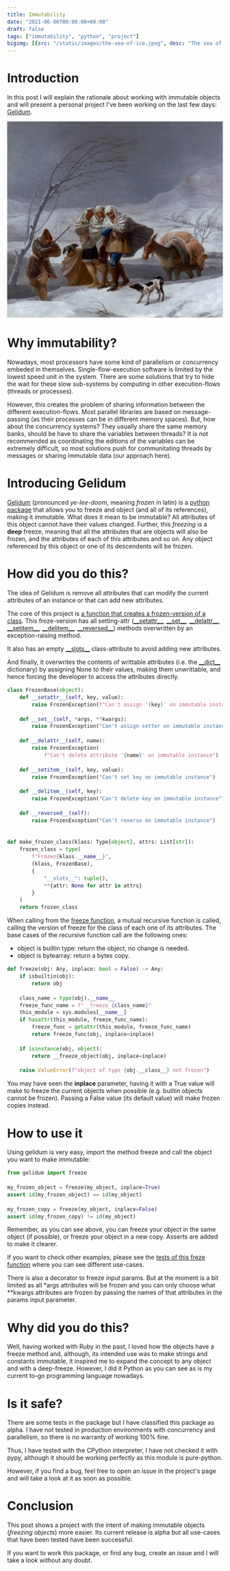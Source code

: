 ```yaml
---
title: Immutability
date: "2021-06-06T00:00:00+00:00"
draft: false
tags: ["immutability", "python", "project"]
bigimg: [{src: "/static/images/the-sea-of-ice.jpeg", desc: "The sea of ice by Caspar David Friedrich"}]
---
```


# Introduction
In this post I will explain the rationale about working with immutable objects
and will present a personal project I've been working on the last few days:
[Gelidum](https://github.com/diegojromerolopez/gelidum).

![La Nevada, painted by Francisco de Goya](/static/images/la-nevada-goya.jpeg "La Nevada by Francisco de Goya")

# Why immutability?
Nowadays, most processors have some kind of parallelism or concurrency
embeded in themselves. Single-flow-execution software is limited by
the lowest speed unit in the system. There are some solutions that
try to hide the wait for these slow sub-systems by computing in other
execution-flows (threads or processes).

However, this creates the problem of sharing information between
the different execution-flows. Most parallel libraries are based
on message-passing (as their processes can be in different memory spaces). But, how about the concurrency systems? They usually
share the same memory banks, should be have to share the variables
between threads? It is not recommended as coordinating the editions of the variables can be extremely difficult, so most solutions push for communitating threads by messages or sharing immutable data
(our approach here).

# Introducing Gelidum
[Gelidum](https://github.com/diegojromerolopez/gelidum) (pronounced *ye-lee-doom*,
meaning *frozen* in latin) is a [python package](https://pypi.org/project/gelidum/)
that allows you to freeze and object (and all of its references), making it immutable.
What does it mean to be immutable? All attributes of this object cannot have their values
changed. Further, this *freezing* is a **deep** freeze, meaning that all the attributes
that are objects will also be frozen, and the attributes of each of this attributes and
so on. Any object referenced by this object or one of its descendents will be frozen.

# How did you do this?
The idea of Gelidum is remove all attributes that can modify the current attributes of an
instance or that can add new attributes.

The core of this project is [a function that creates a frozen-version of a class](https://github.com/diegojromerolopez/gelidum/blob/main/gelidum/frozen.py).
This froze-version has all setting-attr
([\_\_setattr\_\_](https://docs.python.org/3/reference/datamodel.html#object.__setattr__),
[\_\_set\_\_](https://docs.python.org/3/reference/datamodel.html#object.__set__),
[\_\_delattr\_\_](https://docs.python.org/3/reference/datamodel.html#object.__delattr__),
[\_\_setitem\_\_](https://docs.python.org/3/reference/datamodel.html#object.__setitem__),
[\_\_delitem\_\_](https://docs.python.org/3/reference/datamodel.html#object.__delitem__),
[\_\_reversed\_\_](https://docs.python.org/3/reference/datamodel.html#object.__reversed__)) methods overwritten by an exception-raising method.

It also has an empty [\_\_slots\_\_](https://docs.python.org/3/reference/datamodel.html#slots) class-attribute to avoid adding new attributes.

And finally, it overwrites the contents of writtable attributes (i.e. the [\_\_dict\_\_](https://docs.python.org/3/library/stdtypes.html#object.__dict__) dictionary) by assigning None to their values, making them unwrittable, and hence forcing the developer to access the
attributes directly.

```python
class FrozenBase(object):
    def __setattr__(self, key, value):
        raise FrozenException(f"Can't assign '{key}' on immutable instance")

    def __set__(self, *args, **kwargs):
        raise FrozenException("Can't assign setter on immutable instance")

    def __delattr__(self, name):
        raise FrozenException(
            f"Can't delete attribute '{name}' on immutable instance")

    def __setitem__(self, key, value):
        raise FrozenException("Can't set key on immutable instance")

    def __delitem__(self, key):
        raise FrozenException("Can't delete key on immutable instance")

    def __reversed__(self):
        raise FrozenException("Can't reverse on immutable instance")


def make_frozen_class(klass: Type[object], attrs: List[str]):
    frozen_class = type(
        f"Frozen{klass.__name__}",
        (klass, FrozenBase),
        {
            "__slots__": tuple(),
            **{attr: None for attr in attrs}
        }
    )
    return frozen_class
```

When calling from the
[freeze function](https://github.com/diegojromerolopez/gelidum/blob/main/gelidum/freeze.py),
a mutual recursive function is called, calling the version of
freeze for the class of each one of its attributes. The base cases of the recursive function call are the following ones:
- object is builtin type: return the object, no change is needed.
- object is bytearray: return a bytes copy.

```python
def freeze(obj: Any, inplace: bool = False) -> Any:
    if isbuiltin(obj):
        return obj

    class_name = type(obj).__name__
    freeze_func_name = f"__freeze_{class_name}"
    this_module = sys.modules[__name__]
    if hasattr(this_module, freeze_func_name):
        freeze_func = getattr(this_module, freeze_func_name)
        return freeze_func(obj, inplace=inplace)

    if isinstance(obj, object):
        return __freeze_object(obj, inplace=inplace)

    raise ValueError(f"object of type {obj.__class__} not frozen")
```

You may have seen the **inplace** parameter, having it with a True value
will make to freeze the current objects when possible (e.g. builtin objects
cannot be frozen). Passing a False value (its default value) will make
frozen copies instead.

# How to use it
Using gelidum is very easy, import the method freeze and call the object
you want to make immutable:

```python
from gelidum import freeze

my_frozen_object = freeze(my_object, inplace=True)
assert id(my_frozen_object) == id(my_object)

my_frozen_copy = freeze(my_object, inplace=False)
assert id(my_frozen_copy) != id(my_object)
```

Remember, as you can see above, you can freeze your object
in the same object (if possible), or freeze your object
in a new copy. Asserts are added to make it clearer.

If you want to check other examples, please see the
[tests of this freze function](https://github.com/diegojromerolopez/gelidum/blob/main/tests/gelidum_tests/test_freeze.py) where you can see different use-cases.

There is also a decorator to freeze input params. But at the moment is a bit
limited as all \*args attributes will be frozen and you can only choose what
\*\*kwargs attributes are frozen by passing the names of that attributes in
the params input parameter.

# Why did you do this?
Well, having worked with Ruby in the past, I loved how the objects have
a freeze method and, although, its intended use was to make strings and
constants immutable, it inspired me to expand the concept to any object
and with a deep-freeze. However, I did it Python as you can see as is
my current to-go programming language nowadays.

# Is it safe?
There are some tests in the package but I have classified this package
as alpha. I have not tested in production environments with concurrency and
parallelism, so there is no warranty of working 100% fine.

Thus, I have tested with the CPython interpreter, I have not checked it with
pypy, although it should be working perfectly as this module is pure-python.

However, if you find a bug, feel free to open an issue in the project's
page and will take a look at it as soon as possible.

# Conclusion
This post shows a project with the intent of making immutable objects (*freezing objects*)
more easier. Its current release is alpha but all use-cases that have been tested
have been successful.

If you want to work this package, or find any bug, create an issue and I will take a look
without any doubt.